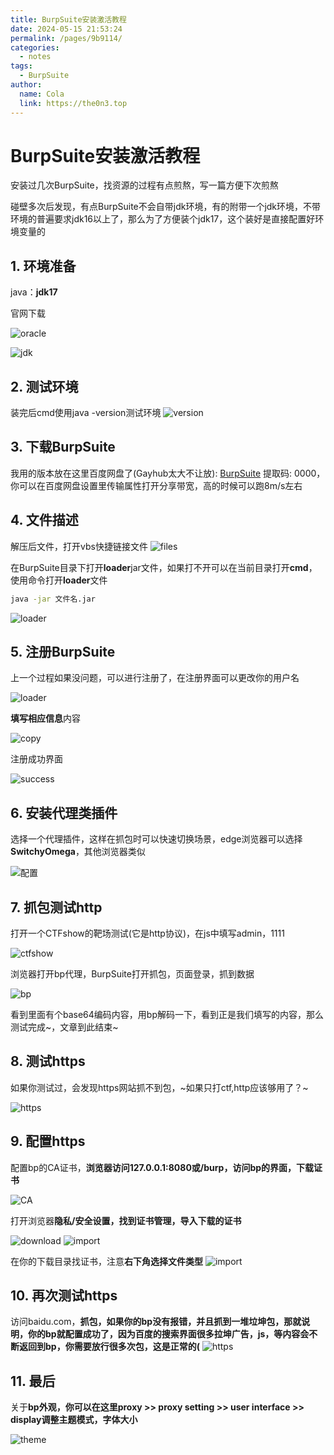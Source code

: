```yaml
---
title: BurpSuite安装激活教程
date: 2024-05-15 21:53:24
permalink: /pages/9b9114/
categories:
  - notes
tags:
  - BurpSuite
author: 
  name: Cola
  link: https://the0n3.top
---
```


# BurpSuite安装激活教程

安装过几次BurpSuite，找资源的过程有点煎熬，写一篇方便下次煎熬

碰壁多次后发现，有点BurpSuite不会自带jdk环境，有的附带一个jdk环境，不带环境的普遍要求jdk16以上了，那么为了方便装个jdk17，这个装好是直接配置好环境变量的

## 1. 环境准备

java：**jdk17**

官网下载  

![oracle](https://the0n3.top/medias/burp-suite/0.png)

![jdk](https://the0n3.top/medias/burp-suite/0.1.png)

## 2. 测试环境

装完后cmd使用java -version测试环境
![version](https://the0n3.top/medias/burp-suite/4.png)

## 3. 下载BurpSuite

我用的版本放在这里百度网盘了(Gayhub太大不让放): [BurpSuite](https://pan.baidu.com/s/1kKHT9C1W_jNwQSuMXLKQVA?pwd=0000) 提取码: 0000，你可以在百度网盘设置里传输属性打开分享带宽，高的时候可以跑8m/s左右

## 4. 文件描述

解压后文件，打开vbs快捷链接文件
![files](https://the0n3.top/medias/burp-suite/1.png)

在BurpSuite目录下打开**loader**jar文件，如果打不开可以在当前目录打开**cmd**，使用命令打开**loader**文件

```bash
java -jar 文件名.jar
```

![loader](https://the0n3.top/medias/burp-suite/3.png)

## 5. 注册BurpSuite

上一个过程如果没问题，可以进行注册了，在注册界面可以更改你的用户名

![loader](https://the0n3.top/medias/burp-suite/5.png)

**填写相应信息**内容

![copy](https://the0n3.top/medias/burp-suite/6.png)

注册成功界面

![success](https://the0n3.top/medias/burp-suite/9.png)

## 6. 安装代理类插件

选择一个代理插件，这样在抓包时可以快速切换场景，edge浏览器可以选择**SwitchyOmega**，其他浏览器类似

![配置](https://the0n3.top/medias/burp-suite/10.png)

## 7. 抓包测试http

打开一个CTFshow的靶场测试(它是http协议)，在js中填写admin，1111

![ctfshow](https://the0n3.top/medias/burp-suite/13.png)

浏览器打开bp代理，BurpSuite打开抓包，页面登录，抓到数据

![bp](https://the0n3.top/medias/burp-suite/11.png)

看到里面有个base64编码内容，用bp解码一下，看到正是我们填写的内容，那么测试完成~，文章到此结束~

## 8. 测试https

如果你测试过，会发现https网站抓不到包，~如果只打ctf,http应该够用了？~

![https](https://the0n3.top/medias/burp-suite/14.png)

## 9. 配置https

配置bp的CA证书，**浏览器访问127.0.0.1:8080或/burp，访问bp的界面，下载证书**

![CA](https://the0n3.top/medias/burp-suite/15.png)

打开浏览器**隐私/安全设置，找到证书管理，导入下载的证书**

![download](https://the0n3.top/medias/burp-suite/16.png)
![import](https://the0n3.top/medias/burp-suite/17.png)

在你的下载目录找证书，注意**右下角选择文件类型**
![import](https://the0n3.top/medias/burp-suite/18.png)

## 10. 再次测试https

访问baidu.com，**抓包，如果你的bp没有报错，并且抓到一堆垃坤包，那就说明，你的bp就配置成功了，因为百度的搜索界面很多拉坤广告，js，等内容会不断返回到bp，你需要放行很多次包，这是正常的(**
![https](https://the0n3.top/medias/burp-suite/19.png)

## 11. 最后

关于**bp外观，你可以在这里proxy >> proxy setting >> user interface >> display调整主题模式，字体大小**

![theme](https://the0n3.top/medias/burp-suite/22.png)